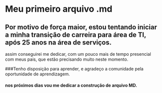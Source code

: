 # Meu primeiro arquivo .md

## Por motivo de força maior, estou tentando iniciar a minha transição de carreira para área de TI, após 25 anos na área de serviços.
assim conseguirei me dedicar, com um pouco mais de tempo presencial com meus pais, que estão precisando muito neste momento.

###Tenho disposição para aprender, e agradeço a comunidade pela oportunidade de aprendizagem.

#### nos próximos dias vou me dedicar a construção de arquivo MD.